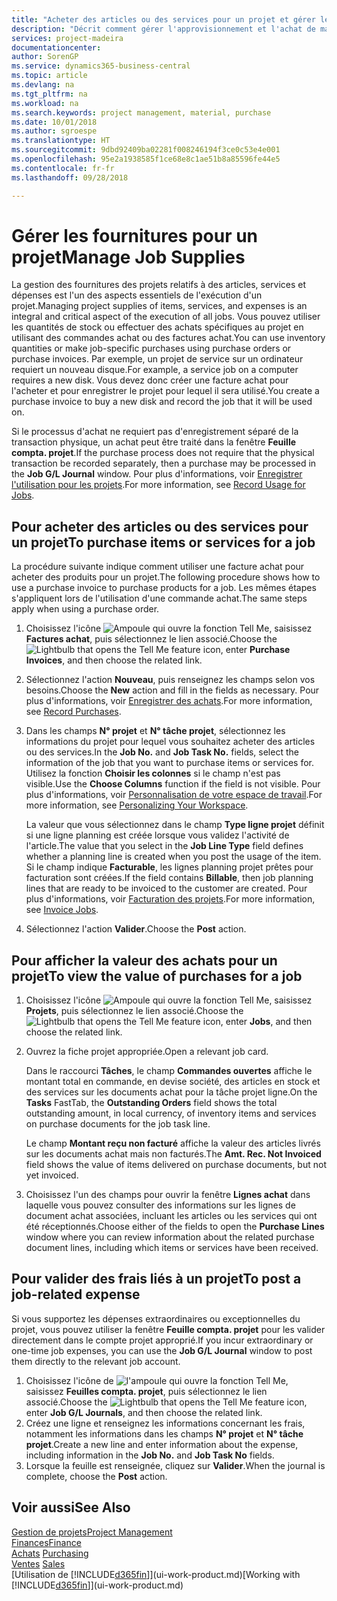 ```yaml
---
title: "Acheter des articles ou des services pour un projet et gérer les fournitures| Microsoft Docs"
description: "Décrit comment gérer l'approvisionnement et l'achat de matériel et de services pour les projets."
services: project-madeira
documentationcenter: 
author: SorenGP
ms.service: dynamics365-business-central
ms.topic: article
ms.devlang: na
ms.tgt_pltfrm: na
ms.workload: na
ms.search.keywords: project management, material, purchase
ms.date: 10/01/2018
ms.author: sgroespe
ms.translationtype: HT
ms.sourcegitcommit: 9dbd92409ba02281f008246194f3ce0c53e4e001
ms.openlocfilehash: 95e2a1938585f1ce68e8c1ae51b8a85596fe44e5
ms.contentlocale: fr-fr
ms.lasthandoff: 09/28/2018

---
```

# <a name="manage-job-supplies"></a><span data-ttu-id="becf3-103">Gérer les fournitures pour un projet</span><span class="sxs-lookup"><span data-stu-id="becf3-103">Manage Job Supplies</span></span>
<span data-ttu-id="becf3-104">La gestion des fournitures des projets relatifs à des articles, services et dépenses est l'un des aspects essentiels de l'exécution d'un projet.</span><span class="sxs-lookup"><span data-stu-id="becf3-104">Managing project supplies of items, services, and expenses is an integral and critical aspect of the execution of all jobs.</span></span> <span data-ttu-id="becf3-105">Vous pouvez utiliser les quantités de stock ou effectuer des achats spécifiques au projet en utilisant des commandes achat ou des factures achat.</span><span class="sxs-lookup"><span data-stu-id="becf3-105">You can use inventory quantities or make job-specific purchases using purchase orders or purchase invoices.</span></span> <span data-ttu-id="becf3-106">Par exemple, un projet de service sur un ordinateur requiert un nouveau disque.</span><span class="sxs-lookup"><span data-stu-id="becf3-106">For example, a service job on a computer requires a new disk.</span></span> <span data-ttu-id="becf3-107">Vous devez donc créer une facture achat pour l'acheter et pour enregistrer le projet pour lequel il sera utilisé.</span><span class="sxs-lookup"><span data-stu-id="becf3-107">You create a purchase invoice to buy a new disk and record the job that it will be used on.</span></span>

<span data-ttu-id="becf3-108">Si le processus d'achat ne requiert pas d'enregistrement séparé de la transaction physique, un achat peut être traité dans la fenêtre **Feuille compta. projet**.</span><span class="sxs-lookup"><span data-stu-id="becf3-108">If the purchase process does not require that the physical transaction be recorded separately, then a purchase may be processed in the **Job G/L Journal** window.</span></span> <span data-ttu-id="becf3-109">Pour plus d'informations, voir [Enregistrer l'utilisation pour les projets](projects-how-record-job-usage.md).</span><span class="sxs-lookup"><span data-stu-id="becf3-109">For more information, see [Record Usage for Jobs](projects-how-record-job-usage.md).</span></span>

## <a name="to-purchase-items-or-services-for-a-job"></a><span data-ttu-id="becf3-110">Pour acheter des articles ou des services pour un projet</span><span class="sxs-lookup"><span data-stu-id="becf3-110">To purchase items or services for a job</span></span>
<span data-ttu-id="becf3-111">La procédure suivante indique comment utiliser une facture achat pour acheter des produits pour un projet.</span><span class="sxs-lookup"><span data-stu-id="becf3-111">The following procedure shows how to use a purchase invoice to purchase products for a job.</span></span> <span data-ttu-id="becf3-112">Les mêmes étapes s'appliquent lors de l'utilisation d'une commande achat.</span><span class="sxs-lookup"><span data-stu-id="becf3-112">The same steps apply when using a purchase order.</span></span>  

1. <span data-ttu-id="becf3-113">Choisissez l'icône ![Ampoule qui ouvre la fonction Tell Me](media/ui-search/search_small.png "Dites-moi ce que vous voulez faire"), saisissez **Factures achat**, puis sélectionnez le lien associé.</span><span class="sxs-lookup"><span data-stu-id="becf3-113">Choose the ![Lightbulb that opens the Tell Me feature](media/ui-search/search_small.png "Tell me what you want to do") icon, enter **Purchase Invoices**, and then choose the related link.</span></span>  
2. <span data-ttu-id="becf3-114">Sélectionnez l'action **Nouveau**, puis renseignez les champs selon vos besoins.</span><span class="sxs-lookup"><span data-stu-id="becf3-114">Choose the **New** action and fill in the fields as necessary.</span></span> <span data-ttu-id="becf3-115">Pour plus d'informations, voir [Enregistrer des achats](purchasing-how-record-purchases.md).</span><span class="sxs-lookup"><span data-stu-id="becf3-115">For more information, see [Record Purchases](purchasing-how-record-purchases.md).</span></span>
3. <span data-ttu-id="becf3-116">Dans les champs **N° projet** et **N° tâche projet**, sélectionnez les informations du projet pour lequel vous souhaitez acheter des articles ou des services.</span><span class="sxs-lookup"><span data-stu-id="becf3-116">In the **Job No.** and **Job Task No.** fields, select the information of the job that you want to purchase items or services for.</span></span> <span data-ttu-id="becf3-117">Utilisez la fonction **Choisir les colonnes** si le champ n'est pas visible.</span><span class="sxs-lookup"><span data-stu-id="becf3-117">Use the **Choose Columns** function if the field is not visible.</span></span> <span data-ttu-id="becf3-118">Pour plus d'informations, voir [Personnalisation de votre espace de travail](ui-personalization-user.md).</span><span class="sxs-lookup"><span data-stu-id="becf3-118">For more information, see [Personalizing Your Workspace](ui-personalization-user.md).</span></span>

    <span data-ttu-id="becf3-119">La valeur que vous sélectionnez dans le champ **Type ligne projet** définit si une ligne planning est créée lorsque vous validez l'activité de l'article.</span><span class="sxs-lookup"><span data-stu-id="becf3-119">The value that you select in the **Job Line Type** field defines whether a planning line is created when you post the usage of the item.</span></span> <span data-ttu-id="becf3-120">Si le champ indique **Facturable**, les lignes planning projet prêtes pour facturation sont créées.</span><span class="sxs-lookup"><span data-stu-id="becf3-120">If the field contains **Billable**, then job planning lines that are ready to be invoiced to the customer are created.</span></span> <span data-ttu-id="becf3-121">Pour plus d'informations, voir [Facturation des projets](projects-how-invoice-jobs.md).</span><span class="sxs-lookup"><span data-stu-id="becf3-121">For more information, see [Invoice Jobs](projects-how-invoice-jobs.md).</span></span>
4. <span data-ttu-id="becf3-122">Sélectionnez l'action **Valider**.</span><span class="sxs-lookup"><span data-stu-id="becf3-122">Choose the **Post** action.</span></span>

## <a name="to-view-the-value-of-purchases-for-a-job"></a><span data-ttu-id="becf3-123">Pour afficher la valeur des achats pour un projet</span><span class="sxs-lookup"><span data-stu-id="becf3-123">To view the value of purchases for a job</span></span>
1. <span data-ttu-id="becf3-124">Choisissez l'icône ![Ampoule qui ouvre la fonction Tell Me](media/ui-search/search_small.png "Dites-moi ce que vous voulez faire"), saisissez **Projets**, puis sélectionnez le lien associé.</span><span class="sxs-lookup"><span data-stu-id="becf3-124">Choose the ![Lightbulb that opens the Tell Me feature](media/ui-search/search_small.png "Tell me what you want to do") icon, enter **Jobs**, and then choose the related link.</span></span>
2. <span data-ttu-id="becf3-125">Ouvrez la fiche projet appropriée.</span><span class="sxs-lookup"><span data-stu-id="becf3-125">Open a relevant job card.</span></span>

    <span data-ttu-id="becf3-126">Dans le raccourci **Tâches**, le champ **Commandes ouvertes** affiche le montant total en commande, en devise société, des articles en stock et des services sur les documents achat pour la tâche projet ligne.</span><span class="sxs-lookup"><span data-stu-id="becf3-126">On the **Tasks** FastTab, the **Outstanding Orders** field shows the total outstanding amount, in local currency, of inventory items and services on purchase documents for the job task line.</span></span>  

    <span data-ttu-id="becf3-127">Le champ **Montant reçu non facturé** affiche la valeur des articles livrés sur les documents achat mais non facturés.</span><span class="sxs-lookup"><span data-stu-id="becf3-127">The **Amt. Rec. Not Invoiced** field shows the value of items delivered on purchase documents, but not yet invoiced.</span></span>  
3. <span data-ttu-id="becf3-128">Choisissez l'un des champs pour ouvrir la fenêtre **Lignes achat** dans laquelle vous pouvez consulter des informations sur les lignes de document achat associées, incluant les articles ou les services qui ont été réceptionnés.</span><span class="sxs-lookup"><span data-stu-id="becf3-128">Choose either of the fields to open the **Purchase Lines** window where you can review information about the related purchase document lines, including which items or services have been received.</span></span>

## <a name="to-post-a-job-related-expense"></a><span data-ttu-id="becf3-129">Pour valider des frais liés à un projet</span><span class="sxs-lookup"><span data-stu-id="becf3-129">To post a job-related expense</span></span>
<span data-ttu-id="becf3-130">Si vous supportez les dépenses extraordinaires ou exceptionnelles du projet, vous pouvez utiliser la fenêtre **Feuille compta. projet** pour les valider directement dans le compte projet approprié.</span><span class="sxs-lookup"><span data-stu-id="becf3-130">If you incur extraordinary or one-time job expenses, you can use the **Job G/L Journal** window to post them directly to the relevant job account.</span></span>

1. <span data-ttu-id="becf3-131">Choisissez l'icône de ![l'ampoule qui ouvre la fonction Tell Me](media/ui-search/search_small.png "Dites-moi ce que vous voulez faire"), saisissez **Feuilles compta. projet**, puis sélectionnez le lien associé.</span><span class="sxs-lookup"><span data-stu-id="becf3-131">Choose the ![Lightbulb that opens the Tell Me feature](media/ui-search/search_small.png "Tell me what you want to do") icon, enter **Job G/L Journals**, and then choose the related link.</span></span>  
2. <span data-ttu-id="becf3-132">Créez une ligne et renseignez les informations concernant les frais, notamment les informations dans les champs **N° projet** et **N° tâche projet**.</span><span class="sxs-lookup"><span data-stu-id="becf3-132">Create a new line and enter information about the expense, including information in the **Job No.** and **Job Task No** fields.</span></span>  
3. <span data-ttu-id="becf3-133">Lorsque la feuille est renseignée, cliquez sur **Valider**.</span><span class="sxs-lookup"><span data-stu-id="becf3-133">When the journal is complete, choose the **Post** action.</span></span>

## <a name="see-also"></a><span data-ttu-id="becf3-134">Voir aussi</span><span class="sxs-lookup"><span data-stu-id="becf3-134">See Also</span></span>
[<span data-ttu-id="becf3-135">Gestion de projets</span><span class="sxs-lookup"><span data-stu-id="becf3-135">Project Management</span></span>](projects-manage-projects.md)  
[<span data-ttu-id="becf3-136">Finances</span><span class="sxs-lookup"><span data-stu-id="becf3-136">Finance</span></span>](finance.md)  
<span data-ttu-id="becf3-137">[Achats](purchasing-manage-purchasing.md)       </span><span class="sxs-lookup"><span data-stu-id="becf3-137">[Purchasing](purchasing-manage-purchasing.md)       </span></span>  
<span data-ttu-id="becf3-138">[Ventes](sales-manage-sales.md)    </span><span class="sxs-lookup"><span data-stu-id="becf3-138">[Sales](sales-manage-sales.md)    </span></span>  
<span data-ttu-id="becf3-139">[Utilisation de [!INCLUDE[d365fin](includes/d365fin_md.md)]](ui-work-product.md)</span><span class="sxs-lookup"><span data-stu-id="becf3-139">[Working with [!INCLUDE[d365fin](includes/d365fin_md.md)]](ui-work-product.md)</span></span>  

